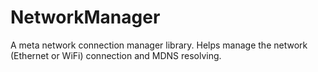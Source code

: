 # NetworkManager

A meta network connection manager library. Helps manage the network (Ethernet or WiFi) connection and MDNS resolving.